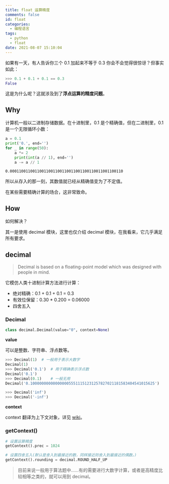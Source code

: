 ```yaml
---
title: float 运算精度
comments: false
id: float
categories:
  - 编程语言
tags:
  - python
  - float
date: 2021-08-07 15:10:04
---
```


如果有一天，有人告诉你三个 0.1 加起来不等于 0.3 你会不会觉得很惊讶？但事实如此：

```python
>>> 0.1 + 0.1 + 0.1 == 0.3
False
```

这是为什么呢？这就涉及到了**浮点运算的精度问题**。

<!-- more -->

## Why

计算机一般以二进制存储数据。在十进制里，0.1 是个精确值，但在二进制里，0.1 是一个无限循环小数：

```python
a = 0.1
print('0.', end='')
for _ in range(50):
    a *= 2
    print(int(a // 1), end='')
    a -= a // 1
```

```
0.00011001100110011001100110011001100110011001100110
```

所以从存入的那一刻，其数值就已经从精确值变为了不定值。

在某些需要精确计算的场合，这非常致命。

## How

如何解决？

其一是使用 decimal 模块，这里也仅介绍 decimal 模块，在我看来，它几乎满足所有要求。

## decimal

> Decimal is based on a floating-point model which was designed with people in mind.

它模仿人类十进制计算方法进行计算：

- 绝对精确：0.1 + 0.1 + 0.1 = 0.3
- 有效位保留：0.30 * 0.200 = 0.06000
- 四舍五入

### Decimal

```python
class decimal.Decimal(value="0", context=None)
```

**value**

可以是整数、字符串、浮点数等。

```python
>>> Decimal(1)	# 一般用于表示大数字
Decimal(1)
>>> Decimal('0.1')	# 用于精确表示浮点数
Decimal('0.1')
>>> Decimal(0.1)	# 一般无用
Decimal('0.1000000000000000055511151231257827021181583404541015625')

>>> Decimal('inf')
>>> Decimal('-inf')
```

**context**

context 翻译为上下文对象，详见 [wiki](https://docs.python.org/zh-cn/3/library/decimal.html#module-decimal)。

### getContext()

```python
# 设置运算精度
getContext().prec = 1024

# 设置四舍五入(默认是舍入到最接近的数，同样接近则舍入到最接近的偶数。)
getContext().rounding = decimal.ROUND_HALF_UP
```

> 目前来说一般用于算法题中……有的需要进行大数字计算，或者是高精度比较相等之类的，就可以用到 decimal。